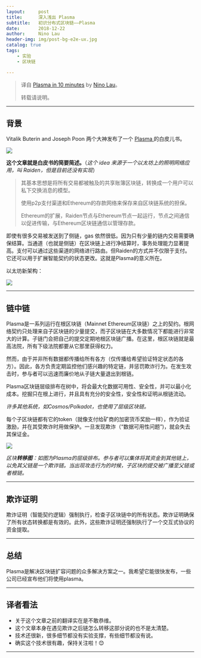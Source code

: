 ```yaml
---
layout:     post
title:      深入浅出 Plasma
subtitle:   初识分布式区块链——Plasma
date:       2018-12-22
author:     Nino Lau
header-img: img/post-bg-e2e-ux.jpg
catalog: true
tags:
    - 实验
    - 区块链

---
```


> 译自 [Plasma in 10 minutes](https://medium.com/chain-cloud-company-blog/plasma-in-10-minutes-c856da94e339) by [Nino Lau](https://lovelybuggies.github.io/)。
>
>  转载请说明。

---

## 背景

Vitalik Buterin and Joseph Poon 两个大神发布了一个 [Plasma ](http://plasma.io/) 的白皮儿书。

![](https://ws3.sinaimg.cn/large/006tNbRwgy1fygq7eciwqj30uw0d4wgb.jpg)

**这个文章就是白皮书的简要简述。**（*这个 idea 来源于一个以太坊上的照明网络应用，叫 Raiden，但是目前还没有实现*）

> 其基本思想是将所有交易都被触及的共享账簿区块链，转换成一个用户可以私下交换消息的模型。
>
> 使用p2p支付渠道和Ethereum的存款网络来保存来自区块链系统的担保。
>
> Ethereum的扩展，Raiden节点与Ethereum节点一起运行，节点之间通信以促进传输，与Ethereum区块链通信以管理存款。

即使有很多交易被发送到了侧链，gas 依然很低。因为只有少量的链内交易需要确保结算。当通道（也就是侧链）在区块链上进行净结算时，事务处理能力显著提高。支付可以通过这些渠道的网络进行路由。但Raiden的方式并不仅限于支付。它还可以用于扩展智能契约的状态更改。这就是Plasma的意义所在。

以太坊新架构：

![](https://ws1.sinaimg.cn/large/006tNbRwgy1fygqoahv6zj31060liq3v.jpg)



----

## 链中链

Plasma是一系列运行在根区块链（Mainnet Ethereum区块链）之上的契约。根网络契约只处理来自子区块链的少量提交，而子区块链在大多数情况下都能进行非常大的计算。子链门会把自己的提交定期地根区块链广播。在这里，根区块链就是最高法院，所有下级法院都要从它那里获得权力。

然而，由于并非所有数据都传播给所有各方（仅传播给希望验证特定状态的各方）。因此，各方负责定期监控他们感兴趣的特定链，并惩罚欺诈行为。在发生攻击时，参与者可以迅速而廉价地从子链大量退出到根链。

Plasma区块链层级排布在树中，将会最大化数据可用性、安全性，并可以最小化成本。挖掘只在根上进行，并且具有充分的安全性，安全性和证明从根链流动。

*许多其他系统，如Cosmos/Polkadot，也使用了层级区块链。*

每个子区块链都有它的token（就像支付给矿商的加密货币奖励一样），作为验证激励，并在其受欺诈时用做保护。一旦发现欺诈（“数据可用性问题”)，就会失去其保证金。

![](https://ws1.sinaimg.cn/large/006tNbRwgy1fygr515iqyj30v60u0acr.jpg)

*区块**转移图**：如图为Plasma的层级排布。参与者可以集体将其资金到其他链上，以免其父链是一个欺诈链。当出现攻击行为的时候，子区块的提交被广播至父链或者根链。*



---

## 欺诈证明

欺诈证明（智能契约逻辑）强制执行，检查子区块链中的所有状态。欺诈证明确保了所有状态转换都是有效的。此外，这些欺诈证明还强制执行了一个交互式协议的资金提取。



---

## 总结

Plasma是解决区块链扩容问题的众多解决方案之一。我希望它能很快发布，一些公司已经宣布他们将使用plasma。



---

## 译者看法

- 关于这个文章之前的翻译实在是不敢恭维。
- 这个文章本身在遇见欺诈之后链怎么转移这部分说的也不是太清楚。
- 技术还很新，很多细节都没有实验支撑，有些细节都没有说。
- 确实这个技术很有趣，保持关注啦！😊



---